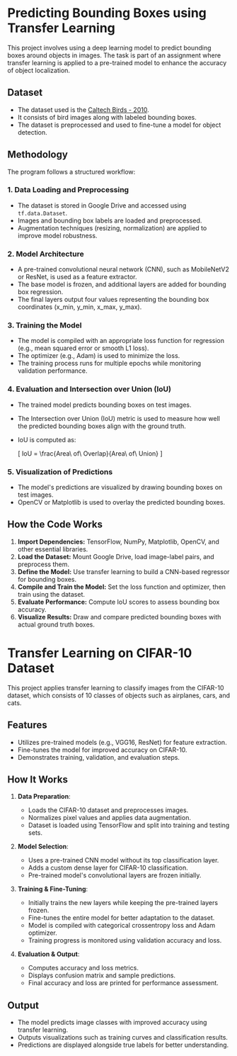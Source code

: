 # Predicting Bounding Boxes using Transfer Learning

This project involves using a deep learning model to predict bounding boxes around objects in images. The task is part of an assignment where transfer learning is applied to a pre-trained model to enhance the accuracy of object localization.

## Dataset
- The dataset used is the [Caltech Birds - 2010](http://www.vision.caltech.edu/visipedia/CUB-200.html).
- It consists of bird images along with labeled bounding boxes.
- The dataset is preprocessed and used to fine-tune a model for object detection.

## Methodology
The program follows a structured workflow:

### 1. **Data Loading and Preprocessing**
- The dataset is stored in Google Drive and accessed using `tf.data.Dataset`.
- Images and bounding box labels are loaded and preprocessed.
- Augmentation techniques (resizing, normalization) are applied to improve model robustness.

### 2. **Model Architecture**
- A pre-trained convolutional neural network (CNN), such as MobileNetV2 or ResNet, is used as a feature extractor.
- The base model is frozen, and additional layers are added for bounding box regression.
- The final layers output four values representing the bounding box coordinates (x_min, y_min, x_max, y_max).

### 3. **Training the Model**
- The model is compiled with an appropriate loss function for regression (e.g., mean squared error or smooth L1 loss).
- The optimizer (e.g., Adam) is used to minimize the loss.
- The training process runs for multiple epochs while monitoring validation performance.

### 4. **Evaluation and Intersection over Union (IoU)**
- The trained model predicts bounding boxes on test images.
- The Intersection over Union (IoU) metric is used to measure how well the predicted bounding boxes align with the ground truth.
- IoU is computed as:
  
  \[ IoU = \frac{Area\ of\ Overlap}{Area\ of\ Union} \]

### 5. **Visualization of Predictions**
- The model's predictions are visualized by drawing bounding boxes on test images.
- OpenCV or Matplotlib is used to overlay the predicted bounding boxes.

## How the Code Works
1. **Import Dependencies:** TensorFlow, NumPy, Matplotlib, OpenCV, and other essential libraries.
2. **Load the Dataset:** Mount Google Drive, load image-label pairs, and preprocess them.
3. **Define the Model:** Use transfer learning to build a CNN-based regressor for bounding boxes.
4. **Compile and Train the Model:** Set the loss function and optimizer, then train using the dataset.
5. **Evaluate Performance:** Compute IoU scores to assess bounding box accuracy.
6. **Visualize Results:** Draw and compare predicted bounding boxes with actual ground truth boxes.




# Transfer Learning on CIFAR-10 Dataset

This project applies transfer learning to classify images from the CIFAR-10 dataset, which consists of 10 classes of objects such as airplanes, cars, and cats.

## Features
- Utilizes pre-trained models (e.g., VGG16, ResNet) for feature extraction.
- Fine-tunes the model for improved accuracy on CIFAR-10.
- Demonstrates training, validation, and evaluation steps.

## How It Works
1. **Data Preparation**:
   - Loads the CIFAR-10 dataset and preprocesses images.
   - Normalizes pixel values and applies data augmentation.
   - Dataset is loaded using TensorFlow and split into training and testing sets.

2. **Model Selection**:
   - Uses a pre-trained CNN model without its top classification layer.
   - Adds a custom dense layer for CIFAR-10 classification.
   - Pre-trained model's convolutional layers are frozen initially.

3. **Training & Fine-Tuning**:
   - Initially trains the new layers while keeping the pre-trained layers frozen.
   - Fine-tunes the entire model for better adaptation to the dataset.
   - Model is compiled with categorical crossentropy loss and Adam optimizer.
   - Training progress is monitored using validation accuracy and loss.

4. **Evaluation & Output**:
   - Computes accuracy and loss metrics.
   - Displays confusion matrix and sample predictions.
   - Final accuracy and loss are printed for performance assessment.

## Output
- The model predicts image classes with improved accuracy using transfer learning.
- Outputs visualizations such as training curves and classification results.
- Predictions are displayed alongside true labels for better understanding.
